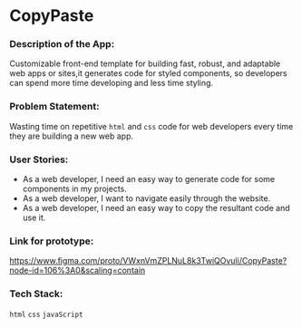 # CopyPaste


### Description of the App:

Customizable front-end template for building fast, robust, and adaptable web apps or sites,it generates code for styled components, so developers can spend more time developing and less time styling.

### Problem Statement:

Wasting time on repetitive `html` and `css` code for web developers every time they are building a new web app.

### User Stories:

* As a web developer, I need an easy way to generate code for some components in my projects.
* As a web developer, I want to navigate easily through the website.
* As a web developer, I need an easy way to copy the resultant code and use it.



### Link for prototype:

https://www.figma.com/proto/VWxnVmZPLNuL8k3TwiQOvuli/CopyPaste?node-id=106%3A0&scaling=contain


### Tech Stack:

`html` `css` `javaScript`
